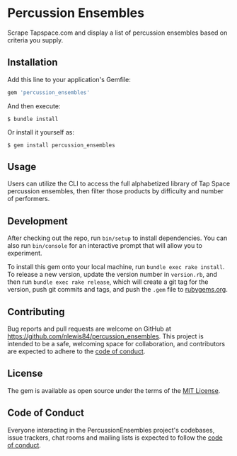 # Percussion Ensembles

Scrape Tapspace.com and display a list of percussion ensembles based on criteria you supply.

## Installation

Add this line to your application's Gemfile:

```ruby
gem 'percussion_ensembles'
```

And then execute:

    $ bundle install

Or install it yourself as:

    $ gem install percussion_ensembles

## Usage

Users can utilize the CLI to access the full alphabetized library of Tap Space percussion ensembles, then filter those products by difficulty and number of performers.

## Development

After checking out the repo, run `bin/setup` to install dependencies. You can also run `bin/console` for an interactive prompt that will allow you to experiment.

To install this gem onto your local machine, run `bundle exec rake install`. To release a new version, update the version number in `version.rb`, and then run `bundle exec rake release`, which will create a git tag for the version, push git commits and tags, and push the `.gem` file to [rubygems.org](https://rubygems.org).

## Contributing

Bug reports and pull requests are welcome on GitHub at https://github.com/nlewis84/percussion_ensembles. This project is intended to be a safe, welcoming space for collaboration, and contributors are expected to adhere to the [code of conduct](https://github.com/[USERNAME]/percussion_ensembles/blob/master/CODE_OF_CONDUCT.md).


## License

The gem is available as open source under the terms of the [MIT License](https://opensource.org/licenses/MIT).

## Code of Conduct

Everyone interacting in the PercussionEnsembles project's codebases, issue trackers, chat rooms and mailing lists is expected to follow the [code of conduct](https://github.com/[USERNAME]/percussion_ensembles/blob/master/CODE_OF_CONDUCT.md).
